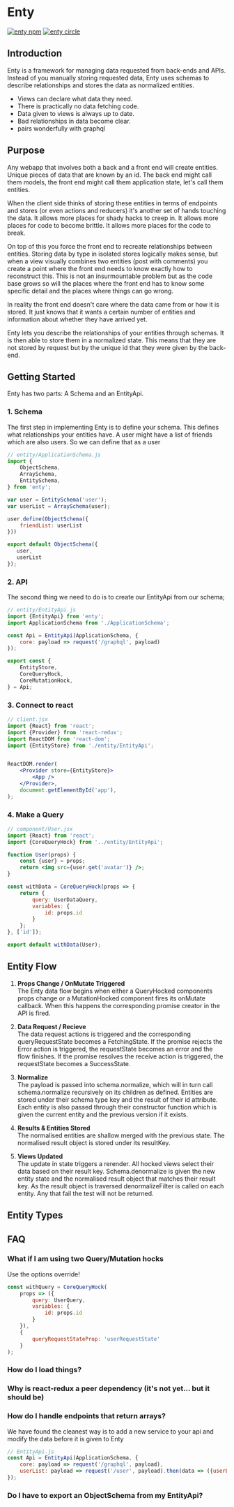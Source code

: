 # Enty 
[![enty npm](https://img.shields.io/npm/v/enty.svg?style=flat-square)](https://www.npmjs.com/package/enty)
[![enty circle](https://img.shields.io/circleci/project/github/blueflag/enty.svg?style=flat-square)](https://circleci.com/gh/blueflag/enty)

## Introduction
Enty is a framework for managing data requested from back-ends and APIs.  Instead of you manually storing requested data, Enty uses schemas to describe relationships and stores the data as normalized entities.

* Views can declare what data they need.
* There is practically no data fetching code.
* Data given to views is always up to date.
* Bad relationships in data become clear.
* pairs wonderfully with graphql


## Purpose

<!-- ## models -->
Any webapp that involves  both a back and a front end will create entities. Unique pieces of data that are known by an id.  The back end might call them models, the front end might call them application state, let's call them entities.

<!-- ## too much handling of the data -->
When the client side thinks of storing these entities in terms of endpoints and stores (or even actions and reducers) it's another set of hands touching the data. It allows more places for shady hacks to creep in. It allows more places for code to become brittle. It allows more places for the code to break.

On top of this you force the front end to recreate relationships between entities. Storing data by type in isolated stores logically makes sense, but when a view visually combines two entities (post with comments) you create a point where the front end needs to know exactly how to reconstruct this. This is not an insurmountable problem but as the code base grows so will the places where the front end has to know some specific detail and the places where things can go wrong.

<!-- ## front end concerns.  -->
In reality the front end doesn't care where the data came from or how it is stored. It just knows that it wants a certain number of entities and information about whether they have arrived yet.

<!-- ## Enty -->
Enty lets you describe the relationships of your entities through schemas. It is then able to store them in a normalized state. This means that they are not stored by request but by the unique id that they were given by the back-end.



## Getting Started

Enty has two parts: A Schema and an EntityApi.

### 1. Schema
The first step in implementing Enty is to define your schema. This defines what relationships your entities have. A user might have a list of friends which are also users. So we can define that as a user

```js
// entity/ApplicationSchema.js
import {
    ObjectSchema,
    ArraySchema,
    EntitySchema,
} from 'enty';

var user = EntitySchema('user');
var userList = ArraySchema(user);

user.define(ObjectSchema({
    friendList: userList
}))

export default ObjectSchema({
   user,
   userList
});

```

### 2. API
The second thing we need to do is to create our EntityApi from our schema;

```js
// entity/EntityApi.js
import {EntityApi} from 'enty';
import ApplicationSchema from './ApplicationSchema';

const Api = EntityApi(ApplicationSchema, {
    core: payload => request('/graphql', payload)
});

export const {
    EntityStore,
    CoreQueryHock,
    CoreMutationHock,
} = Api;

```

### 3. Connect to react

```jsx
// client.jsx
import {React} from 'react';
import {Provider} from 'react-redux';
import ReactDOM from 'react-dom';
import {EntityStore} from './entity/EntityApi';


ReactDOM.render(
    <Provider store={EntityStore}>
        <App />
    </Provider>,
    document.getElementById('app'),
);

```

### 4. Make a Query

```jsx
// component/User.jsx
import {React} from 'react';
import {CoreQueryHock} from '../entity/EntityApi';

function User(props) {
    const {user} = props;
    return <img src={user.get('avatar')} />;
}

const withData = CoreQueryHock(props => {
    return {
        query: UserDataQuery,
        variables: {
            id: props.id
        }
    };
}, ['id']);

export default withData(User);

```


## Entity Flow

1. **Props Change / OnMutate Triggered**  
The Enty data flow begins when either a QueryHocked components props change or a MutationHocked component fires its onMutate callback. When this happens the corresponding promise creator in the API is fired. 

2. **Data Request / Recieve**  
The data request actions is triggered and the corresponding queryRequestState becomes a FetchingState. If the promise rejects the Error action is triggered, the requestState becomes an error and the flow finishes. 
If the promise resolves the receive action is triggered, the requestState becomes a SuccessState. 

3. **Normalize**    
The payload is passed into schema.normalize, which will in turn call schema.normalize recursively on its children as defined. Entities are stored under their schema type key and the result of their id attribute. Each entity is also passed through their constructor function which is given the current entity and the previous version if it exists. 

4. **Results & Entities Stored**  
The normalised entities are shallow merged with the previous state. The normalised result object is stored under its resultKey.

5. **Views Updated**  
The update in state triggers a rerender. All hocked views select their data based on their result key. 
Schema.denormalize is given the new entity state and the normalised result object that matches their result key. As the result object is traversed denormalizeFilter is called on each entity. Any that fail the test will not be returned. 


## Entity Types


## FAQ

### What if I am using two Query/Mutation hocks
Use the options override!

```js
const withQuery = CoreQueryHock(
    props => ({
        query: UserQuery, 
        variables: {
            id: props.id
        }
    }),
    {
        queryRequestStateProp: 'userRequestState'
    }
);
```


### How do I load things?

### Why is react-redux a peer dependency (it's not yet... but it should be)

### How do I handle endpoints that return arrays?
We have found the cleanest way is to add a new service to your api and modify the data before it is given to Enty

```js
// EntityApi.js
const Api = EntityApi(ApplicationSchema, {
    core: payload => request('/graphql', payload),
    userList: payload => request('/user', payload).then(data => ({userList: data}))
});
```

### Do I have to export an ObjectSchema from my EntityApi?


